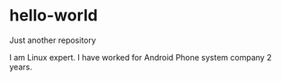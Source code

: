 # hello-world
Just another repository

I am Linux expert.
I have worked for Android Phone system company 2 years.
